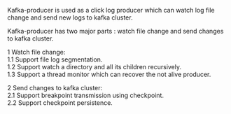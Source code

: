 Kafka-producer is used as a click log producer which can watch log file change and send new logs to kafka cluster.

Kafka-producer has two major parts : watch file change and send changes to kafka cluster.

1 Watch file change:<br>
1.1 Support file log segmentation.<br>
1.2 Support watch a directory and all its children recursively.<br>
1.3 Support a thread monitor which can recover the not alive producer.<br>

2 Send changes to kafka cluster:<br>
2.1 Support breakpoint transmission using checkpoint.<br>
2.2 Support checkpoint persistence.<br>
